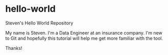 # hello-world

Steven's Hello World Repository

My name is Steven.  I'm a Data Engineer at an insurance company.  I'm new to Git and hopefully this tutorial will help me get more familiar with the tool.

Thanks!
